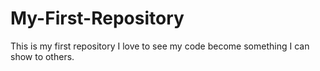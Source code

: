 # My-First-Repository
This is my first repository
I love to see my code become something I can show to others.
